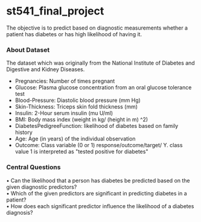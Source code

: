# st541_final_project
The objective is to predict based on diagnostic measurements whether a patient has diabetes or has high likelihood of having it.
### About Dataset
The dataset which was originally from the National Institute of Diabetes and Digestive and Kidney Diseases.
- Pregnancies: Number of times pregnant
- Glucose: Plasma glucose concentration from an oral glucose tolerance test
- Blood-Pressure: Diastolic blood pressure (mm Hg)
- Skin-Thickness: Triceps skin fold thickness (mm)
- Insulin: 2-Hour serum insulin (mu U/ml)
- BMI: Body mass index (weight in kg/ (height in m) ^2)
- DiabetesPedigreeFunction: likelihood of diabetes based on family history
- Age: Age (in years) of the individual observation
- Outcome: Class variable (0 or 1) response/outcome/target/ Y. class value 1 is interpreted as "tested positive for diabetes"
### Central Questions
• Can the likelihood that a person has diabetes be predicted based on the given diagnostic predictors?  
• Which of the given predictors are significant in predicting diabetes in a patient?  
• How does each significant predictor influence the likelihood of a diabetes diagnosis?
